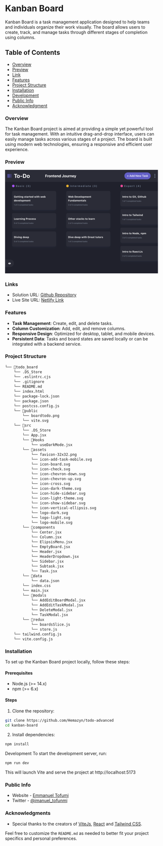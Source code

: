 # Kanban Board

Kanban Board is a task management application designed to help teams and individuals organize their work visually. The board allows users to create, track, and manage tasks through different stages of completion using columns.

## Table of Contents
- [Overview](#overview)
- [Preview](#preview)
- [Link](#link)
- [Features](#features)
- [Project Structure](#project-structure)
- [Installation](#installation)
- [Development](#development)
- [Public Info](#public-info)
- [Acknowledgment](#acknowledgments)

### Overview
The Kanban Board project is aimed at providing a simple yet powerful tool for task management. With an intuitive drag-and-drop interface, users can easily manage tasks across various stages of a project. The board is built using modern web technologies, ensuring a responsive and efficient user experience.

### Preview
![](/public/boardtodo.png)

### Links

- Solution URL: [Github Repository](https://github.com/Hemazyn/todo-advanced)
- Live Site URL: [Netlify Link](https://boardtodo.netlify.app)

### Features
- **Task Management**: Create, edit, and delete tasks.
- **Column Customization**: Add, edit, and remove columns.
- **Responsive Design**: Optimized for desktop, tablet, and mobile devices.
- **Persistent Data**: Tasks and board states are saved locally or can be integrated with a backend service.

### Project Structure
``` plaintext
└── 📁todo_board
    └── .DS_Store
    └── .eslintrc.cjs
    └── .gitignore
    └── README.md
    └── index.html
    └── package-lock.json
    └── package.json
    └── postcss.config.js
    └── 📁public
        └── boardtodo.png
        └── vite.svg
    └── 📁src
        └── .DS_Store
        └── App.jsx
        └── 📁Hooks
            └── useDarkMode.jsx
        └── 📁assets
            └── favicon-32x32.png
            └── icon-add-task-mobile.svg
            └── icon-board.svg
            └── icon-check.svg
            └── icon-chevron-down.svg
            └── icon-chevron-up.svg
            └── icon-cross.svg
            └── icon-dark-theme.svg
            └── icon-hide-sidebar.svg
            └── icon-light-theme.svg
            └── icon-show-sidebar.svg
            └── icon-vertical-ellipsis.svg
            └── logo-dark.svg
            └── logo-light.svg
            └── logo-mobile.svg
        └── 📁components
            └── Center.jsx
            └── Column.jsx
            └── ElipsisMenu.jsx
            └── EmptyBoard.jsx
            └── Header.jsx
            └── HeaderDropdown.jsx
            └── Sidebar.jsx
            └── Subtask.jsx
            └── Task.jsx
        └── 📁data
            └── data.json
        └── index.css
        └── main.jsx
        └── 📁modals
            └── AddEditBoardModal.jsx
            └── AddEditTaskModal.jsx
            └── DeleteModal.jsx
            └── TaskModal.jsx
        └── 📁redux
            └── boardsSlice.js
            └── store.js
    └── tailwind.config.js
    └── vite.config.js
```

### Installation
To set up the Kanban Board project locally, follow these steps:

#### Prerequisites
- Node.js (>= 14.x)
- npm (>= 6.x)
#### Steps
1. Clone the repository:
``` sh
git clone https://github.com/Hemazyn/todo-advanced
cd kanban-board
```
2. Install dependencies:
``` sh
npm install
```
Development
To start the development server, run:

``` sh
npm run dev
```
This will launch Vite and serve the project at http://localhost:5173

### Public Info
- Website - [Emmanuel Tofumi](https://devemma.netlify.app)
- Twitter - [@imanuel_tofunmi](https://twitter.com/imanuel_tofunmi)

### Acknowledgments
- Special thanks to the creators of [ViteJs](https://vitejs.dev), [React](https://react.dev) and [Tailwind CSS](https://tailwindcss.com).

Feel free to customize the `README.md` as needed to better fit your project specifics and personal preferences.
